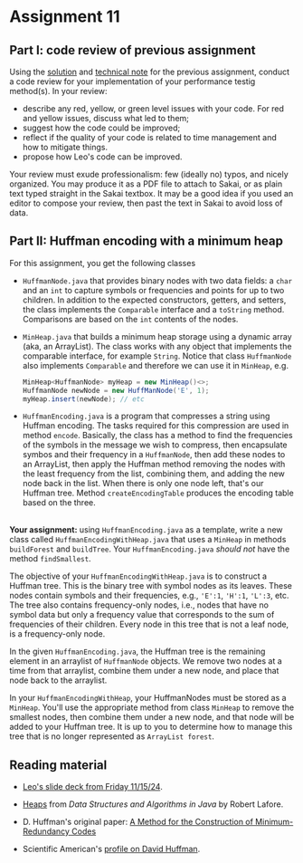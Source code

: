 # Assignment 11

## Part I: code review of previous assignment

Using the [solution](../10-trees/bstSolution.java) and [technical note](../10-trees/TechNote.md) for the previous assignment, conduct a code review for your implementation of your performance testig method(s). In your review:

* describe any red, yellow, or green level issues with your code. For red and yellow issues, discuss what led to them;
* suggest how the code could be improved;
* reflect if the quality of your code is related to time management and how to mitigate things.
* propose how Leo's code can be improved.

Your review must exude professionalism: few (ideally no) typos, and nicely organized. You may produce it as a PDF file to attach to Sakai, or as plain text typed straight in the Sakai textbox. It may be a good idea if you used an editor to compose your review, then past the text in Sakai to avoid loss of data.
 


## Part II: Huffman encoding with a minimum heap

For this assignment, you get the following classes

* `HuffmanNode.java` that provides binary nodes with two data fields: a `char` and an `int` to capture symbols or frequencies and points for up to two children. In addition to the expected constructors, getters, and setters, the class implements the `Comparable` interface and a `toString` method. Comparisons are based on the `int` contents of the nodes.

* `MinHeap.java` that builds a minimum heap storage using a dynamic array (aka, an ArrayList). The class works with any object that implements the comparable interface, for example `String`. Notice that class `HuffmanNode` also implements `Comparable` and therefore we can use it in `MinHeap`, e.g.
<ul>

```java
MinHeap<HuffmanNode> myHeap = new MinHeap()<>;
HuffmanNode newNode = new HuffManNode('E', 1);
myHeap.insert(newNode); // etc
```
</ul>

* `HuffmanEncoding.java` is a program that compresses a string using Huffman encoding. The tasks required for this compression are used in method `encode`. Basically, the class has a method to find the frequencies of the symbols in the message we wish to compress, then encapsulate symbos and their frequency in a `HuffmanNode`, then add these nodes to an ArrayList, then apply the Huffman method removing the nodes with the least frequency from the list, combining them, and adding the new node back in the list. When there is only one node left, that's our Huffman tree. Method `createEncodingTable` produces the encoding table based on the three.<br/><br/>

**Your assignment:** using `HuffmanEncoding.java` as a template, write a new class called `HuffmanEncodingWithHeap.java` that uses a `MinHeap` in methods `buildForest` and `buildTree`. Your `HuffmanEncoding.java` *should not* have the method `findSmallest`.

The objective of your `HuffmanEncodingWithHeap.java` is to construct a Huffman tree. This is the binary tree with symbol nodes as its leaves. These nodes contain symbols and their frequencies, e.g., `'E':1`, `'H':1`, `'L':3`, etc. The tree also contains frequency-only nodes, i.e., nodes that have no symbol data but only a frequency value that corresponds to the sum of frequencies of their children. Every node in this tree that is not a leaf node, is a frequency-only node.

In the given `HuffmanEncoding.java`, the Huffman tree is the remaining element in an arraylist of `HuffmanNode` objects. We remove two nodes at a time from that arraylist, combine them under a new node, and place that node back to the arraylist.

In your `HuffmanEncodingWithHeap`, your HuffmanNodes must be stored as a `MinHeap`. You'll use the appropriate method from class `MinHeap` to remove the smallest nodes, then combine them under a new node, and that node will be added to your Huffman tree. It is up to you to determine how to manage this tree that is no longer represented as `ArrayList forest`.

## Reading material
 
* [Leo's slide deck from Friday 11/15/24](https://docs.google.com/presentation/d/1kSXEB7mzumoUm4pw7dhtxJxX7xckzjpUDyWlGfAxzAI/edit?usp=sharing).

* [Heaps](https://learning.oreilly.com/library/view/data-structures-and/9780134849775/ch12.xhtml) from *Data Structures and Algorithms in Java* by Robert Lafore.

* D. Huffman's original paper: [A Method for the Construction of Minimum-Redundancy Codes](../misc/huffman_1952_minimum-redundancy-codes.pdf)

* Scientific American's [profile on David Huffman](https://www.huffmancoding.com/my-uncle/scientific-american).